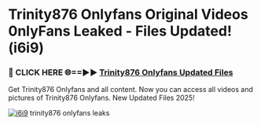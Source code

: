 # Trinity876 Onlyfans Original Videos 0nlyFans Leaked - Files Updated! (i6i9)

<h3>🔴 CLICK HERE 🌐==►► <a href="https://tinyurl.com/ms9xzufz" rel="nofollow">Trinity876 Onlyfans Updated Files</a></h3>

Get Trinity876 Onlyfans and all content. Now you can access all videos and pictures of Trinity876 Onlyfans. New Updated Files 2025!

[![i6i9](https://i.imgur.com/ppqm5kG.gif)](https://tinyurl.com/ms9xzufz)
trinity876 onlyfans leaks